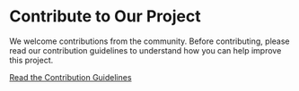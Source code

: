 # Contribute to Our Project

We welcome contributions from the community. Before contributing, please read our contribution guidelines to understand how you can help improve this project.

[Read the Contribution Guidelines](https://github.com/michael-borck/simnexus/blob/main/CONTRIBUTING.md)
